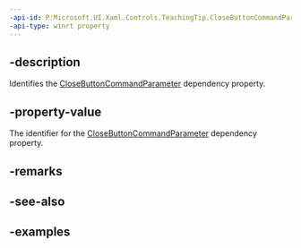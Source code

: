 ```yaml
---
-api-id: P:Microsoft.UI.Xaml.Controls.TeachingTip.CloseButtonCommandParameterProperty
-api-type: winrt property
---
```


## -description

Identifies the [CloseButtonCommandParameter](teachingtip_closebuttoncommandparameter.md) dependency property.

## -property-value

The identifier for the [CloseButtonCommandParameter](teachingtip_closebuttoncommandparameter.md) dependency property.

## -remarks

## -see-also

## -examples

